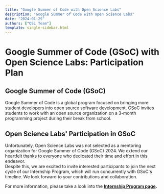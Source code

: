 ```yaml
---
title: "Google Summer of Code with Open Science Labs"
description: "Google Summer of Code with Open Science Labs"
date: "2024-01-29"
authors: ["OSL Team"]
template: single-sidebar.html
---
```


# Google Summer of Code (GSoC) with Open Science Labs: Participation Plan

## Google Summer of Code (GSoC)

Google Summer of Code is a global program focused on bringing more student
developers into open source software development. GSoC invites students to work
with an open source organization on a 3-month programming project during their
break from school.

## Open Science Labs' Participation in GSoC

<div class="alert alert-danger">
Unfortunately, Open Science Labs was not selected as a mentoring organization
for Google Summer of Code (GSoC) 2024. We extend our heartfelt thanks to
everyone who dedicated their time and effort in this endeavor.
</div>

<div class="alert alert-success">
Despite this, we are excited to invite interested participants to join the
next cycle of our Internship Program, which will run concurrently with GSoC's
timeline. We look forward to your contributions and collaboration.

For more information, please take a look into the
<strong><a href="/programs/internship">Internship Program page</a>.</strong>

</div>

<!--
## Contributor Guide

Candidates and contributors can find important information about GSoC in
the [Contributor Guide](/programs/gsoc/guides/contributor).

## Our Project Ideas for GSoC

We have carefully curated a list of project ideas that not only align with our
vision at OSL but also offer challenging and rewarding experiences for student
developers. These projects span a range of topics and technologies, ensuring
there's something to engage every interested student. Below is an initial list
of project ideas we plan to submit for GSoC. We believe these projects offer an
excellent opportunity for students to contribute to significant open source
initiatives while enhancing their skills and knowledge under the guidance of
experienced mentors.

### ArtBox

- **Description**: ArtBox is a tool set for handling multimedia files with a
  bunch of useful functions.
- **Project WEB Page**: <https://osl-incubator.github.io/artbox/>
- **Project Ideas**:
  [link](<https://github.com/osl-incubator/artbox/wiki/Google-Summer-of-Code-(GSoc)-%E2%80%90-2024>)

### ArxLang/ASTx

- **Description**: ASTx is an agnostic expression structure for AST. It is
  agnostic because it is not specific to any language, neither to the ArxLang
  project, although its main focus is to provide all needed feature for ArxLang.
- **Project WEB Page**: <https://arxlang.github.io/astx/>
- **Project Ideas**:
  [link](<https://github.com/arxlang/astx/wiki/Google-Summer-of-Code-(GSoc)-%E2%80%90-2024>)

### Envers

- **Description**: Envers is a command-line tool (CLI) designed to manage and
  version environment variables for different deployment stages such as staging,
  development, and production. It provides a secure and organized way to handle
  environment-specific configurations.
- **Project WEB Page**: <https://osl-incubator.github.io/envers/>
- **Project Ideas**:
  [link](<https://github.com/osl-incubator/envers/wiki/Google-Summer-of-Code-(GSoc)-%E2%80%90-2024>)

### fqlearn

- **Description**: This Project aims to facilitate the teaching of unit
  operations and thermodynamics.
- **Project WEB Page**: <https://osl-pocs.github.io/fqlearn/>
- **Project Ideas**:
  [link](<https://github.com/osl-pocs/fqlearn/wiki/Google-Summer-of-Code-(GSoc)-%E2%80%90-2024>)

### Makim

- **Description**: Makim (or makim) is based on make and focus on improve the
  way to define targets and dependencies. Instead of using the Makefile format,
  it uses yaml format.
- **Project WEB Page**: <https://osl-incubator.github.io/makim/>
- **Project Ideas**:
  [link](<https://github.com/osl-incubator/makim/wiki/Google-Summer-of-Code-(GSoc)-%E2%80%90-2024>)

### noWorkflow

- **Description**: The noWorkflow project aims at allowing scientists to benefit
  from provenance data analysis even when they don't use a workflow system. It
  transparently collects provenance from Python scripts and notebooks and
  provide tools to support the analysis and management of the provenance.
- **Project WEB Page**: <https://gems-uff.github.io/noworkflow/>
- **Project Ideas**:
  [link](https://gist.github.com/JoaoFelipe/ce4cb232deb2c71d4f39afc5cbeefe2b)

### OSL Web Page

- **Description**: OpenScienceLabs web page, is a project that serves as a way
  to present OSL to the world through a web page.
- **Project WEB Page**: <https://opensciencelabs.org/>
- **Project Ideas**:
  [link](<https://github.com/OpenScienceLabs/opensciencelabs.github.io/wiki/Google-Summer-of-Code-(GSoc)-%E2%80%90-2024>)

### PyDataStructs

- **Description**: PyDataStructs project aims to be a Python package for various
  data structures and algorithms (including their parallel implementations).
- **Project WEB Page**: <https://pydatastructs.readthedocs.io/en/latest/>
- **Project Ideas**:
  [link](https://github.com/codezonediitj/pydatastructs/wiki/Google-Summer-of-Code-Project-Ideas)

### SciCookie

- **Description**: SciCookie is a template developed by
  <https://opensciencelabs.org/> that creates projects from project templates.
- **Project WEB Page**: <https://osl-incubator.github.io/scicookie>
- **Project Ideas**:
  [link](<https://github.com/osl-incubator/scicookie/wiki/Google-Summer-of-Code-(GSoc)-%E2%80%90-2024>)

### Sugar

- **Description**: Sugar aims to organize your stack of containers, gathering
  some useful scripts and keeping this information centralized in a
  configuration file. So the command line would be very simple.
- **Project WEB Page**: <https://osl-incubator.github.io/sugar/>
- **Project Ideas**:
  [link](<https://github.com/osl-incubator/sugar/wiki/Google-Summer-of-Code-(GSoc)-%E2%80%90-2024>)
-->
